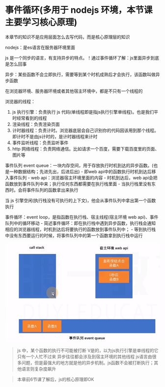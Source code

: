# 事件循环(多用于 nodejs 环境，本节课主要学习核心原理)

本章节的知识不是应用层面怎么去写代码，而是核心原理层的知识

nodejs：是es语言在服务器环境里面

js 是一个同步的语言，有支持异步的特点。！通过事件循环了解：js里面异步到底是怎么回事

异步：某些函数不会立即执行，需要等到某个时机成熟后才会执行，该函数叫做异步函数

在浏览器环境、服务器环境或者其他宿主环境中，都是不只有一个线程的

浏览器的线程：

1. js 执行引擎：负责执行 js 代码(单线程即是指js执行引擎单线程)。也是我们平时经常看到的线程
2. 渲染线程：负责渲染页面
3. 计时器线程：负责计时。浏览器底层会自己识别你的代码因该用到那个线程。即计时不是由js计时的，是计时器线程来计时
4. 事件监听线程：负责监听事件
5. http 网络线程：负责网络通信。比如请求一个百度，需要下载百度里的页面、图片等

事件队列 event queue：一块内存空间，用于存放执行时机到达的异步函数。(也是一种数据结构；先进先出，后进后出)
    - 即web api中的函数执行时机到达后移入事件队列
    - web api：浏览器宿主环境里面的内容
    - 时机到达后，web api会把函数放到事件队列中来；执行任何东西都需要在执行栈里面
    - 当执行栈里没有东西时。会将事件队列的函数拿出来执行

当 js 引擎空闲(执行栈没有可执行的上下文)，他会从事件队列中拿出第一个函数执行

事件循环：event loop，是指函数在执行栈、宿主线程(宿主环境 web api)、事件队列中的循环移动
    - 简述事件循环：即在执行栈中遇到异步函数，执行栈会通知相应的浏览器线程，时机到达后将要执行的函数放到事件队列中；
    - 等到执行栈中没有东西要运行的时候，将事件队列中的第一个函数拿到执行栈中运行

<img src="./event loop.jpg" alt="" />

> js 中，某个函数的执行不可能被打断 V是的，以为js执行引擎是单线程的它只有一个人忙不过来
> 异步往往都会涉及到宿主环境的其他线程
> js语言由很多问题，但是最强大的地方就是他的异步机制。js函数不会被打断执行；其他语言则复杂度飙升

> 本章前6节课了解后，js的核心原理即OK